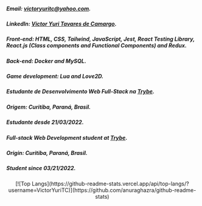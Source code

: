 ##### Email: victoryuritc@yahoo.com.
##### LinkedIn: [Victor Yuri Tavares de Camargo](https://www.linkedin.com/in/victor-yuri-tavares-de-camargo/).

##### Front-end: HTML, CSS, Tailwind, JavaScript, Jest, React Testing Library, React.js (Class components and Functional Components) and Redux.
##### Back-end: Docker and MySQL.
##### Game development: Lua and Love2D.

##### Estudante de Desenvolvimento Web Full-Stack na [Trybe](https://github.com/tryber).
##### Origem: Curitiba, Paraná, Brasil.
##### Estudante desde 21/03/2022.

##### Full-stack Web Development student at [Trybe](https://github.com/tryber).
##### Origin: Curitiba, Paraná, Brasil.
##### Student since 03/21/2022.

<p align="center">
  [![Top Langs](https://github-readme-stats.vercel.app/api/top-langs/?username=VictorYuriTC)](https://github.com/anuraghazra/github-readme-stats)
</p>

<!--
**VictorYuriTC/VictorYuriTC** is a ✨ _special_ ✨ repository because its `README.md` (this file) appears on your GitHub profile.

Here are some ideas to get you started:

- 🔭 I’m currently working on ...
- 🌱 I’m currently learning ...
- 👯 I’m looking to collaborate on ...
- 🤔 I’m looking for help with ...
- 💬 Ask me about ...
- 📫 How to reach me: ...
- 😄 Pronouns: ...
- ⚡ Fun fact: ...
-->
